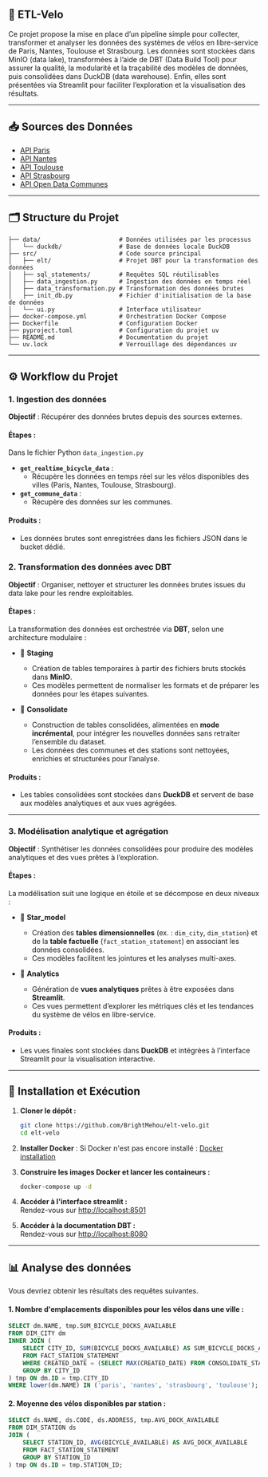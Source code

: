 ## 🚴 ETL-Velo

Ce projet propose la mise en place d’un pipeline simple pour collecter, transformer et analyser les données des systèmes de vélos en libre-service de Paris, Nantes, Toulouse et Strasbourg.
Les données sont stockées dans MinIO (data lake), transformées à l’aide de DBT (Data Build Tool) pour assurer la qualité, la modularité et la traçabilité des modèles de données, puis consolidées dans DuckDB (data warehouse). Enfin, elles sont présentées via Streamlit pour faciliter l’exploration et la visualisation des résultats.

---

## 📥 **Sources des Données**

- [API Paris](https://opendata.paris.fr/explore/dataset/velib-disponibilite-en-temps-reel/api/)  
- [API Nantes](https://data.nantesmetropole.fr/explore/dataset/244400404_stations-velos-libre-service-nantes-metropole-disponibilites/api/)  
- [API Toulouse](https://data.toulouse-metropole.fr/explore/dataset/api-velo-toulouse-temps-reel/api/)  
- [API Strasbourg](https://data.strasbourg.eu/explore/dataset/stations-velhop/api/)  
- [API Open Data Communes](https://geo.api.gouv.fr/communes)  

---

## 🗂️ **Structure du Projet**

```plaintext
├── data/                      # Données utilisées par les processus
│   └── duckdb/                # Base de données locale DuckDB
├── src/                       # Code source principal
│   ├── elt/                   # Projet DBT pour la transformation des données
│   ├── sql_statements/        # Requêtes SQL réutilisables
│   ├── data_ingestion.py      # Ingestion des données en temps réel
│   ├── data_transformation.py # Transformation des données brutes
│   ├── init_db.py             # Fichier d'initialisation de la base de données
│   └── ui.py                  # Interface utilisateur
├── docker-compose.yml         # Orchestration Docker Compose
├── Dockerfile                 # Configuration Docker
├── pyproject.toml             # Configuration du projet uv
├── README.md                  # Documentation du projet
└── uv.lock                    # Verrouillage des dépendances uv
```

---

## ⚙️ **Workflow du Projet**

### **1. Ingestion des données**
**Objectif** : Récupérer des données brutes depuis des sources externes.
#### Étapes : 
Dans le fichier Python `data_ingestion.py`
- **`get_realtime_bicycle_data`** : 
  - Récupère les données en temps réel sur les vélos disponibles des villes (Paris, Nantes, Toulouse, Strasbourg).
- **`get_commune_data`** : 
  - Récupère des données sur les communes.

#### Produits :
- Les données brutes sont enregistrées dans les fichiers JSON dans le bucket dédié.


### **2. Transformation des données avec DBT**  
**Objectif** : Organiser, nettoyer et structurer les données brutes issues du data lake pour les rendre exploitables.

#### Étapes :  
La transformation des données est orchestrée via **DBT**, selon une architecture modulaire :

- 📁 **Staging**  
  - Création de tables temporaires à partir des fichiers bruts stockés dans **MinIO**.  
  - Ces modèles permettent de normaliser les formats et de préparer les données pour les étapes suivantes.

- 📁 **Consolidate**  
  - Construction de tables consolidées, alimentées en **mode incrémental**, pour intégrer les nouvelles données sans retraiter l’ensemble du dataset.  
  - Les données des communes et des stations sont nettoyées, enrichies et structurées pour l’analyse.

#### Produits :  
- Les tables consolidées sont stockées dans **DuckDB** et servent de base aux modèles analytiques et aux vues agrégées.

---

### **3. Modélisation analytique et agrégation**  
**Objectif** : Synthétiser les données consolidées pour produire des modèles analytiques et des vues prêtes à l’exploration.

#### Étapes :  
La modélisation suit une logique en étoile et se décompose en deux niveaux :

- 📁 **Star_model**  
  - Création des **tables dimensionnelles** (ex. : `dim_city`, `dim_station`) et de la **table factuelle** (`fact_station_statement`) en associant les données consolidées.  
  - Ces modèles facilitent les jointures et les analyses multi-axes.

- 📁 **Analytics**  
  - Génération de **vues analytiques** prêtes à être exposées dans **Streamlit**.  
  - Ces vues permettent d’explorer les métriques clés et les tendances du système de vélos en libre-service.

#### Produits :  
- Les vues finales sont stockées dans **DuckDB** et intégrées à l’interface Streamlit pour la visualisation interactive.

---

## 🚀 **Installation et Exécution**

1. **Cloner le dépôt :**  
   ```bash
   git clone https://github.com/BrightMehou/elt-velo.git
   cd elt-velo
   ```

2. **Installer Docker** : 
   Si Docker n'est pas encore installé : [Docker installation](https://www.docker.com/)

3. **Construire les images Docker et lancer les containeurs :**  
   ```bash
   docker-compose up -d
   ```

4. **Accéder à l'interface streamlit :**  
   Rendez-vous sur [http://localhost:8501](http://localhost:8501) 

5. **Accéder à la documentation DBT :**  
   Rendez-vous sur [http://localhost:8080](http://localhost:8080) 

---

## 📊 **Analyse des données**


Vous devriez obtenir les résultats des requêtes suivantes.

#### 1. Nombre d'emplacements disponibles pour les vélos dans une ville :
```sql
SELECT dm.NAME, tmp.SUM_BICYCLE_DOCKS_AVAILABLE
FROM DIM_CITY dm
INNER JOIN (
    SELECT CITY_ID, SUM(BICYCLE_DOCKS_AVAILABLE) AS SUM_BICYCLE_DOCKS_AVAILABLE
    FROM FACT_STATION_STATEMENT
    WHERE CREATED_DATE = (SELECT MAX(CREATED_DATE) FROM CONSOLIDATE_STATION)
    GROUP BY CITY_ID
) tmp ON dm.ID = tmp.CITY_ID
WHERE lower(dm.NAME) IN ('paris', 'nantes', 'strasbourg', 'toulouse');
```

#### 2. Moyenne des vélos disponibles par station :
```sql
SELECT ds.NAME, ds.CODE, ds.ADDRESS, tmp.AVG_DOCK_AVAILABLE
FROM DIM_STATION ds
JOIN (
    SELECT STATION_ID, AVG(BICYCLE_AVAILABLE) AS AVG_DOCK_AVAILABLE
    FROM FACT_STATION_STATEMENT
    GROUP BY STATION_ID
) tmp ON ds.ID = tmp.STATION_ID;
```